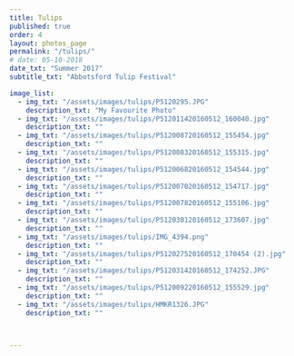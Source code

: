 ```yaml
---
title: Tulips  
published: true
order: 4
layout: photos_page
permalink: "/tulips/"
# date: 05-10-2018
date_txt: "Summer 2017"
subtitle_txt: "Abbotsford Tulip Festival"

image_list:
  - img_txt: "/assets/images/tulips/P5120295.JPG"
    description_txt: "My Favourite Photo"
  - img_txt: "/assets/images/tulips/P512011420160512_160040.jpg"
    description_txt: ""
  - img_txt: "/assets/images/tulips/P512008720160512_155454.jpg"
    description_txt: ""
  - img_txt: "/assets/images/tulips/P512008320160512_155315.jpg"
    description_txt: ""
  - img_txt: "/assets/images/tulips/P512006820160512_154544.jpg"
    description_txt: ""
  - img_txt: "/assets/images/tulips/P512007020160512_154717.jpg"
    description_txt: ""
  - img_txt: "/assets/images/tulips/P512007820160512_155106.jpg"
    description_txt: ""
  - img_txt: "/assets/images/tulips/P512030120160512_173607.jpg"
    description_txt: ""
  - img_txt: "/assets/images/tulips/IMG_4394.png"
    description_txt: ""
  - img_txt: "/assets/images/tulips/P512027520160512_170454 (2).jpg"
    description_txt: ""
  - img_txt: "/assets/images/tulips/P512031420160512_174252.JPG"
    description_txt: ""
  - img_txt: "/assets/images/tulips/P512009220160512_155529.jpg"
    description_txt: ""
  - img_txt: "/assets/images/tulips/HMKR1326.JPG"
    description_txt: ""



---
```

